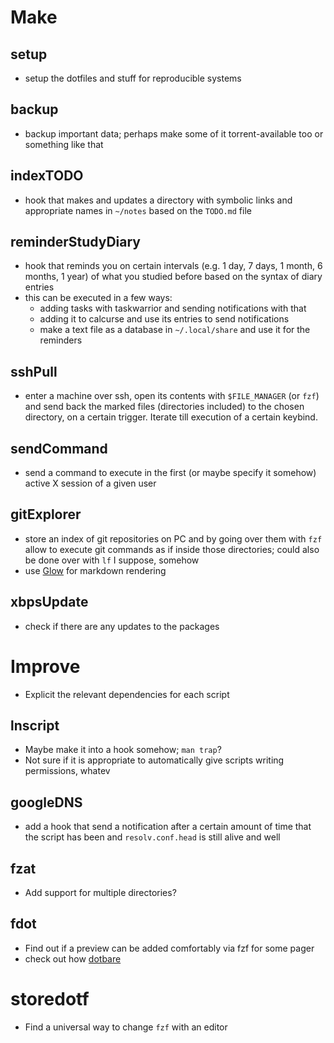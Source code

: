 # Make

## setup
- setup the dotfiles and stuff for reproducible systems

## backup
- backup important data; perhaps make some of it torrent-available too or something like that

## indexTODO
- hook that makes and updates a directory with symbolic links and appropriate names in `~/notes` based on the `TODO.md` file

## reminderStudyDiary
- hook that reminds you on certain intervals (e.g. 1 day, 7 days, 1 month, 6 months, 1 year) of what you studied before based on the syntax of diary entries
- this can be executed in a few ways:
	- adding tasks with taskwarrior and sending notifications with that
	- adding it to calcurse and use its entries to send notifications
	- make a text file as a database in `~/.local/share` and use it for the reminders

## sshPull
- enter a machine over ssh, open its contents with `$FILE_MANAGER` (or `fzf`) and send back the marked files (directories included) to the chosen directory, on a certain trigger. Iterate till execution of a certain keybind.

## sendCommand
- send a command to execute in the first (or maybe specify it somehow) active X session of a given user
 
## gitExplorer
- store an index of git repositories on PC and by going over them with `fzf` allow to execute git commands as if inside those directories; could also be done over with `lf` I suppose, somehow
- use [Glow](https://github.com/charmbracelet/glow) for markdown rendering

## xbpsUpdate
- check if there are any updates to the packages

# Improve 

- Explicit the relevant dependencies for each script
 
## lnscript
- Maybe make it into a hook somehow; `man trap`?
- Not sure if it is appropriate to automatically give scripts writing permissions, whatev

## googleDNS
- add a hook that send a notification after a certain amount of time that the script has been and `resolv.conf.head` is still alive and well

## fzat
- Add support for multiple directories?

## fdot
- Find out if a preview can be added comfortably via fzf for some pager
- check out how [dotbare](https://github.com/kazhala/dotbare)

# storedotf
- Find a universal way to change `fzf` with an editor
